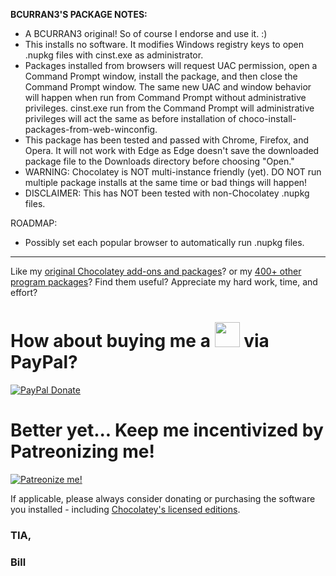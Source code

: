 **BCURRAN3'S PACKAGE NOTES:**

* A BCURRAN3 original! So of course I endorse and use it. :)
* This installs no software. It modifies Windows registry keys to open .nupkg files with cinst.exe as administrator.
* Packages installed from browsers will request UAC permission, open a Command Prompt window, install the package, and then close the Command Prompt window. The same new UAC and window behavior will happen when run from Command Prompt without administrative privileges. cinst.exe run from the Command Prompt will administrative privileges will act the same as before installation of choco-install-packages-from-web-winconfig.
* This package has been tested and passed with Chrome, Firefox, and Opera. It will not work with Edge as Edge doesn't save the downloaded package file to the Downloads directory before choosing "Open."
* WARNING: Chocolatey is NOT multi-instance friendly (yet). DO NOT run multiple package installs at the same time or bad things will happen!
* DISCLAIMER: This has NOT been tested with non-Chocolatey .nupkg files.

ROADMAP:
* Possibly set each popular browser to automatically run .nupkg files.

***

Like my [original Chocolatey add-ons and packages](https://chocolatey.org/search?q=tag%3Abcurran3)? or my [400+ other program packages](https://chocolatey.org/profiles/bcurran3)? Find them useful? Appreciate my hard work, time, and effort?


<h1>How about buying me a <img src="https://cdn.rawgit.com/bcurran3/ChocolateyPackages/master/mylogos/beer.png" alt="" width="40" height="40"> via PayPal?</h1>

[![PayPal Donate](https://www.paypalobjects.com/webstatic/mktg/logo/AM_SbyPP_mc_vs_dc_ae.jpg)](https://www.paypal.me/bcurran3donations)

<h1>Better yet... Keep me incentivized by Patreonizing me!</h1>

[![Patreonize me!](https://c5.patreon.com/external/logo/downloads_wordmark_white_on_coral.png)](https://www.patreon.com/bcurran3)


If applicable, please always consider donating or purchasing the software you installed - including [Chocolatey's licensed editions](https://chocolatey.org/pricing).

<h3>TIA,</h3>

<h3>Bill</h3>